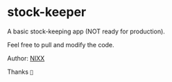 # stock-keeper
A basic stock-keeping app (NOT ready for production).

Feel free to pull and modify the code.

Author: [NIXX](https://nixx.dev)

Thanks  `🙏`
